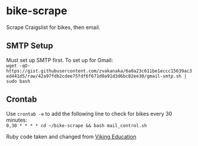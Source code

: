 # bike-scrape
Scrape Craigslist for bikes, then email.

## SMTP Setup
Must set up SMTP first. To set up for Gmail:  
```wget -qO- https://gist.githubusercontent.com/zvakanaka/6a0a23c611be1eccc15639ac3ed441d5/raw/42a97fdb2cdee75fdf6f671d0a91d3d6bc02ee30/gmail-smtp.sh | sudo bash```

## Crontab
Use `crontab -e` to add the following line to check for bikes every 30 minutes:  
`0,30 * * * * cd ~/bike-scrape && bash mail_control.sh`

Ruby code taken and changed from <a href="https://github.com/vikingeducation/scrape_demo">Viking Education</a>
